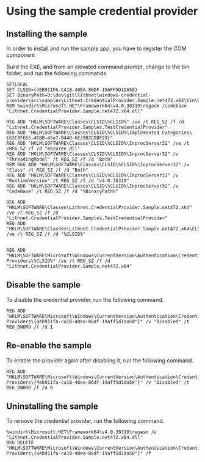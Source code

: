 ﻿# Using the sample credential provider

## Installing the sample

In order to install and run the sample app, you have to register the COM component

Build the EXE, and from an elevated command prompt, change to the bin folder, and run the following commands

```
SETLOCAL
SET CLSID={4EB911FA-CA18-40EA-86DF-19AFF5D1DA58}
SET BinaryPath=D:\dev\git\lithnet\windows-credential-provider\src\samples\Lithnet.CredentialProvider.Sample.net472.x64\bin\Debug\net472\Lithnet.CredentialProvider.Sample.net472.x64.dll
REM %windir%\Microsoft.NET\Framework64\v4.0.30319\regasm /codebase "Lithnet.CredentialProvider.Sample.net472.x64.dll"

REG ADD "HKLM\SOFTWARE\Classes\CLSID\%CLSID%" /ve /t REG_SZ /f /d  "Lithnet.CredentialProvider.Samples.TestCredentialProvider"
REG ADD "HKLM\SOFTWARE\Classes\CLSID\%CLSID%\Implemented Categories\{62C8FE65-4EBB-45e7-B440-6E39B2CDBF29}"
REG ADD "HKLM\SOFTWARE\Classes\CLSID\%CLSID%\InprocServer32" /ve /t /REG_SZ /f /d "mscoree.dll"
REG ADD "HKLM\SOFTWARE\Classes\CLSID\%CLSID%\InprocServer32" /v "ThreadingModel" /t REG_SZ /f /d "Both"
REM REG ADD "HKLM\SOFTWARE\Classes\CLSID\%CLSID%\InprocServer32" /v "Class" /t REG_SZ /f /d "Both"
REG ADD "HKLM\SOFTWARE\Classes\CLSID\%CLSID%\InprocServer32" /v "RuntimeVersion" /t REG_SZ /f /d "v4.0.30319"
REG ADD "HKLM\SOFTWARE\Classes\CLSID\%CLSID%\InprocServer32" /v "CodeBase" /t REG_SZ /f /d "%BinaryPath%"

REG ADD "HKLM\SOFTWARE\Classes\Lithnet.CredentialProvider.Sample.net472.x64" /ve /t REG_SZ /f /d "Lithnet.CredentialProvider.Samples.TestCredentialProvider"
REG ADD "HKLM\SOFTWARE\Classes\Lithnet.CredentialProvider.Sample.net472.x64\CLSID" /ve /t REG_SZ /f /d "%CLSID%"


REG ADD "HKLM\SOFTWARE\Microsoft\Windows\CurrentVersion\Authentication\Credential Providers\%CLSID%" /ve /t REG_SZ /f /d "Lithnet.CredentialProvider.Sample.net472.x64"
```

## Disable the sample

To disable the credential provider, run the following command.

```
REG ADD "HKLM\SOFTWARE\Microsoft\Windows\CurrentVersion\Authentication\Credential Providers\{4eb911fa-ca18-40ea-86df-19aff5d1da58"}" /v "Disabled" /t REG_DWORD /f /d 1
```

## Re-enable the sample
To enable the provider again after disabling it, run the following command.
```
REG ADD "HKLM\SOFTWARE\Microsoft\Windows\CurrentVersion\Authentication\Credential Providers\{4eb911fa-ca18-40ea-86df-19aff5d1da58"}" /v "Disabled" /t REG_DWORD /f /d 0
```

## Uninstalling the sample
To remove the credential provider, run the following command.

```
%windir%\Microsoft.NET\Framework64\v4.0.30319\regasm /u "Lithnet.CredentialProvider.Sample.net472.x64.dll"
REG DELETE "HKLM\SOFTWARE\Microsoft\Windows\CurrentVersion\Authentication\Credential Providers\{4eb911fa-ca18-40ea-86df-19aff5d1da58"}" /f
```